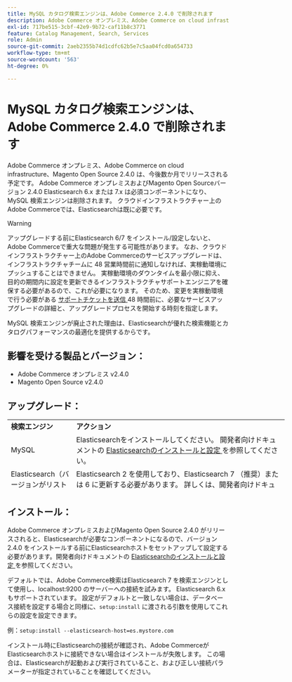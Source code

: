 ```yaml
---
title: MySQL カタログ検索エンジンは、Adobe Commerce 2.4.0 で削除されます
description: Adobe Commerce オンプレミス、Adobe Commerce on cloud infrastructure、Magento Open Source 2.4.0 は、今後数か月でリリースされる予定です。 Adobe Commerce オンプレミスおよびMagento Open Sourceバージョン 2.4.0 Elasticsearch 6.x または 7.x は必須コンポーネントになり、MySQL 検索エンジンは削除されます。 クラウドインフラストラクチャー上のAdobe Commerceでは、Elasticsearchは既に必要です。
exl-id: 717be515-3cbf-42e9-9b72-caf11b8c3771
feature: Catalog Management, Search, Services
role: Admin
source-git-commit: 2aeb2355b74d1cdfc62b5e7c5aa04fcd0a654733
workflow-type: tm+mt
source-wordcount: '563'
ht-degree: 0%

---
```


# MySQL カタログ検索エンジンは、Adobe Commerce 2.4.0 で削除されます

Adobe Commerce オンプレミス、Adobe Commerce on cloud infrastructure、Magento Open Source 2.4.0 は、今後数か月でリリースされる予定です。 Adobe Commerce オンプレミスおよびMagento Open Sourceバージョン 2.4.0 Elasticsearch 6.x または 7.x は必須コンポーネントになり、MySQL 検索エンジンは削除されます。 クラウドインフラストラクチャー上のAdobe Commerceでは、Elasticsearchは既に必要です。

>[!WARNING]
>
>アップグレードする前にElasticsearch 6/7 をインストール/設定しないと、Adobe Commerceで重大な問題が発生する可能性があります。 なお、クラウドインフラストラクチャー上のAdobe Commerceのサービスアップグレードは、インフラストラクチャチームに 48 営業時間前に通知しなければ、実稼動環境にプッシュすることはできません。 実稼動環境のダウンタイムを最小限に抑え、目的の期間内に設定を更新できるインフラストラクチャサポートエンジニアを確保する必要があるので、これが必要になります。 そのため、変更を実稼動環境で行う必要がある [ サポートチケットを送信 ](/help/help-center-guide/help-center/magento-help-center-user-guide.md#submit-ticket)48 時間前に、必要なサービスアップグレードの詳細と、アップグレードプロセスを開始する時刻を指定します。

MySQL 検索エンジンが廃止された理由は、Elasticsearchが優れた検索機能とカタログパフォーマンスの最適化を提供するからです。

## 影響を受ける製品とバージョン：

* Adobe Commerce オンプレミス v2.4.0
* Magento Open Source v2.4.0

## アップグレード：

<table style="height: 164px; width: 632.2px;">
<tbody>
<tr>
<td class="wysiwyg-text-align-center" style="width: 133px;"><strong>検索エンジン</strong></td>
<td class="wysiwyg-text-align-center" style="width: 478.2px;"><strong>アクション</strong></td>
</tr>
<tr>
<td class="wysiwyg-text-align-center" style="width: 133px;">MySQL</td>
<td style="width: 478.2px;">Elasticsearchをインストールしてください。 開発者向けドキュメントの <a href="https://experienceleague.adobe.com/en/docs/commerce-operations/configuration-guide/search/overview-search">Elasticsearchのインストールと設定 </a> を参照してください。</td>
</tr>
<tr>
<td class="wysiwyg-text-align-center" style="width: 133px;">Elasticsearch（バージョンがリストに表示されていません）</td>
<td style="width: 478.2px;">Elasticsearch 2 を使用しており、Elasticsearch 7 （推奨）または 6 に更新する必要があります。 詳しくは、開発者向けドキュメントの <a href="https://experienceleague.adobe.com/en/docs/commerce-operations/configuration-guide/search/overview-search#es-upgrade6">Elasticsearchのアップグレード </a> および <a href="https://experienceleague.adobe.com/en/docs/commerce-operations/configuration-guide/search/configure-search-engine">Elasticsearchを使用するようにCommerceを設定 </a> を参照してください。</td>
</tr>
<tr>
<td class="wysiwyg-text-align-center" style="width: 133px;">ELASTICSEARCH 5</td>
<td style="width: 478.2px;">Elasticsearch 5 が <a href="https://www.elastic.co/support/eol"> 提供終了 </a> となり、Adobe Commerce 2.4.0 で非推奨（廃止予定）になりました。Elasticsearch 7 （推奨）または 6 にアップデートします。</td>
</tr>
<tr>
<td class="wysiwyg-text-align-center" style="width: 133px;">Elasticsearch 6 または 7</td>
<td style="width: 478.2px;">Adobe Commerce 2.4.0 にアップグレードする前に、追加の手順を実行する必要はありません。</td>
</tr>
<tr>
<td class="wysiwyg-text-align-center" style="width: 133px;">サードパーティの拡張機能</td>
<td style="width: 478.2px;">Elasticsearchをインストールする必要はありません。 Adobe Commerceでは、使用している拡張機能がAdobe Commerce 2.4.0 と完全に互換性があるかどうかを確認する場合は、検索エンジンのベンダーにお問い合わせください。</td>
</tr>
</tbody>
</table>

## インストール：

Adobe Commerce オンプレミスおよびMagento Open Source 2.4.0 がリリースされると、Elasticsearchが必要なコンポーネントになるので、バージョン 2.4.0 をインストールする前にElasticsearchホストをセットアップして設定する必要があります。開発者向けドキュメントの [Elasticsearchのインストールと設定 ](https://experienceleague.adobe.com/en/docs/commerce-operations/configuration-guide/search/overview-search) を参照してください。

デフォルトでは、Adobe Commerce検索はElasticsearch 7 を検索エンジンとして使用し、localhost:9200 のサーバーへの接続を試みます。 Elasticsearch 6.x もサポートされています。 設定がデフォルトと一致しない場合は、データベース接続を設定する場合と同様に、`setup:install` に渡される引数を使用してこれらの設定を設定できます。

例：`setup:install --elasticsearch-host=es.mystore.com`

インストール時にElasticsearchの接続が確認され、Adobe CommerceがElasticsearchホストに接続できない場合はインストールが失敗します。 この場合は、Elasticsearchが起動および実行されていること、および正しい接続パラメーターが指定されていることを確認してください。

